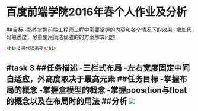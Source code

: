 # 百度前端学院2016年春个人作业及分析
##目标
-熟练掌握前端工程师工程中需要掌握的内容和各个情况下的效果
-增加代码熟悉度，尽量使用简洁优雅的的方案解决问题
```html
<h1>支持代码高亮</h1>
```
#task 3
##任务描述
-三栏式布局
-左右宽度固定中间自适应，外高度取决于最高元素
##任务目标
-掌握布局的概念
-掌握盒模型的概念
-掌握poosition与float的概念以及在布局时的用法
##分析
![](http://p1.bpimg.com/4851/181ec96f414a08fa.png)
-
